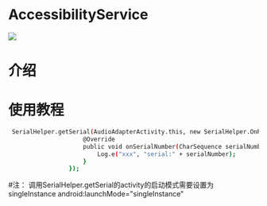 # AccessibilityService
[![](https://jitpack.io/v/xushihai/SerialHelper.svg)](https://jitpack.io/#xushihai/SerialHelper)

# 介绍

# 使用教程

```sh
 SerialHelper.getSerial(AudioAdapterActivity.this, new SerialHelper.OnReadSerialListener() {
                     @Override
                     public void onSerialNumber(CharSequence serialNumber) {
                         Log.e("xxx", "serial:" + serialNumber);
                     }
                 });
```

#注：
    调用SerialHelper.getSerial的activity的启动模式需要设置为singleInstance android:launchMode="singleInstance"